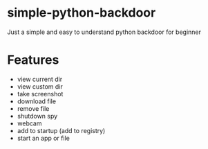 # simple-python-backdoor
Just a simple and easy to understand python backdoor for beginner
# Features
- view current dir
- view custom dir 
- take screenshot
- download file
- remove file
- shutdown spy
- webcam 
- add to startup (add to registry)
- start an app or file
